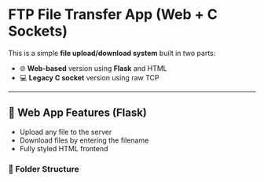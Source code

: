 # FTP File Transfer App (Web + C Sockets)

This is a simple **file upload/download system** built in two parts:

- 🌐 **Web-based** version using **Flask** and HTML  
- 💻 **Legacy C socket** version using raw TCP

---

## 🔧 Web App Features (Flask)
- Upload any file to the server
- Download files by entering the filename
- Fully styled HTML frontend

### 📁 Folder Structure